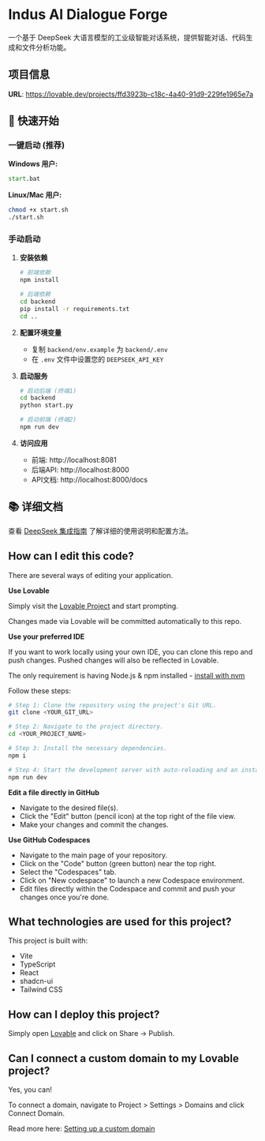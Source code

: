# Indus AI Dialogue Forge

一个基于 DeepSeek 大语言模型的工业级智能对话系统，提供智能对话、代码生成和文件分析功能。

## 项目信息

**URL**: https://lovable.dev/projects/ffd3923b-c18c-4a40-91d9-229fe1965e7a

## 🚀 快速开始

### 一键启动 (推荐)

**Windows 用户:**
```cmd
start.bat
```

**Linux/Mac 用户:**
```bash
chmod +x start.sh
./start.sh
```

### 手动启动

1. **安装依赖**
   ```bash
   # 前端依赖
   npm install
   
   # 后端依赖
   cd backend
   pip install -r requirements.txt
   cd ..
   ```

2. **配置环境变量**
   - 复制 `backend/env.example` 为 `backend/.env`
   - 在 `.env` 文件中设置您的 `DEEPSEEK_API_KEY`

3. **启动服务**
   ```bash
   # 启动后端 (终端1)
   cd backend
   python start.py
   
   # 启动前端 (终端2)
   npm run dev
   ```

4. **访问应用**
   - 前端: http://localhost:8081
   - 后端API: http://localhost:8000
   - API文档: http://localhost:8000/docs

## 📚 详细文档

查看 [DeepSeek 集成指南](README_DEEPSEEK.md) 了解详细的使用说明和配置方法。

## How can I edit this code?

There are several ways of editing your application.

**Use Lovable**

Simply visit the [Lovable Project](https://lovable.dev/projects/ffd3923b-c18c-4a40-91d9-229fe1965e7a) and start prompting.

Changes made via Lovable will be committed automatically to this repo.

**Use your preferred IDE**

If you want to work locally using your own IDE, you can clone this repo and push changes. Pushed changes will also be reflected in Lovable.

The only requirement is having Node.js & npm installed - [install with nvm](https://github.com/nvm-sh/nvm#installing-and-updating)

Follow these steps:

```sh
# Step 1: Clone the repository using the project's Git URL.
git clone <YOUR_GIT_URL>

# Step 2: Navigate to the project directory.
cd <YOUR_PROJECT_NAME>

# Step 3: Install the necessary dependencies.
npm i

# Step 4: Start the development server with auto-reloading and an instant preview.
npm run dev
```

**Edit a file directly in GitHub**

- Navigate to the desired file(s).
- Click the "Edit" button (pencil icon) at the top right of the file view.
- Make your changes and commit the changes.

**Use GitHub Codespaces**

- Navigate to the main page of your repository.
- Click on the "Code" button (green button) near the top right.
- Select the "Codespaces" tab.
- Click on "New codespace" to launch a new Codespace environment.
- Edit files directly within the Codespace and commit and push your changes once you're done.

## What technologies are used for this project?

This project is built with:

- Vite
- TypeScript
- React
- shadcn-ui
- Tailwind CSS

## How can I deploy this project?

Simply open [Lovable](https://lovable.dev/projects/ffd3923b-c18c-4a40-91d9-229fe1965e7a) and click on Share -> Publish.

## Can I connect a custom domain to my Lovable project?

Yes, you can!

To connect a domain, navigate to Project > Settings > Domains and click Connect Domain.

Read more here: [Setting up a custom domain](https://docs.lovable.dev/tips-tricks/custom-domain#step-by-step-guide)
